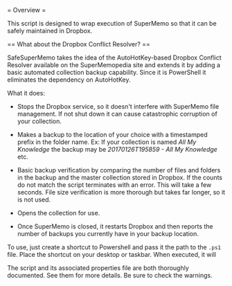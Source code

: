 = Overview =

This script is designed to wrap execution of SuperMemo so that it can be safely maintained in Dropbox.

== What about the Dropbox Conflict Resolver? ==

SafeSuperMemo takes the idea of the AutoHotKey-based Dropbox Conflict Resolver available on the SuperMemopedia site and extends it by adding a basic automated
collection backup capability. Since it is PowerShell it eliminates the dependency on AutoHotKey.

What it does:

* Stops the Dropbox service, so it doesn't interfere with SuperMemo file management. If not shut down it can cause catastrophic corruption of your collection.

* Makes a backup to the location of your choice with a timestamped prefix in the folder name. Ex: If your collection is named *All My Knowledge* the backup may be *20170126T195859 - All My Knowledge* etc.

* Basic backup verification by comparing the number of files and folders in the backup and the master collection stored in Dropbox. If the counts do not match the script terminates with an error. This will take a few seconds. File size verification is more thorough but takes far longer, so it is not used.

* Opens the collection for use.

* Once SuperMemo is closed, it restarts Dropbox and then reports the number of backups you currently have in your backup location.

To use, just create a shortcut to Powershell and pass it the path to the `.ps1` file. Place the shortcut on your desktop or taskbar.
When executed, it will 
  
The script and its associated properties file are both thoroughly documented. See them for more details. Be sure to check the warnings.

